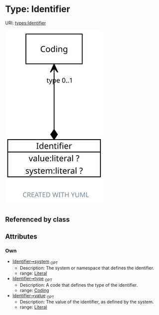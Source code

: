 
# Type: Identifier




URI: [types:Identifier](https://ccdh.example.org/datatypes/Identifier)


![img](images/Identifier.svg)

## Referenced by class


## Attributes


### Own

 * [Identifier➞system](Identifier_system.md)  <sub>OPT</sub>
    * Description: The system or namespace that defines the identifier.
    * range: [Literal](types/Literal.md)
 * [Identifier➞type](Identifier_type.md)  <sub>OPT</sub>
    * Description: A code that defines the type of the identifier.
    * range: [Coding](Coding.md)
 * [Identifier➞value](Identifier_value.md)  <sub>OPT</sub>
    * Description: The value of the identifier, as defined by the system.
    * range: [Literal](types/Literal.md)
